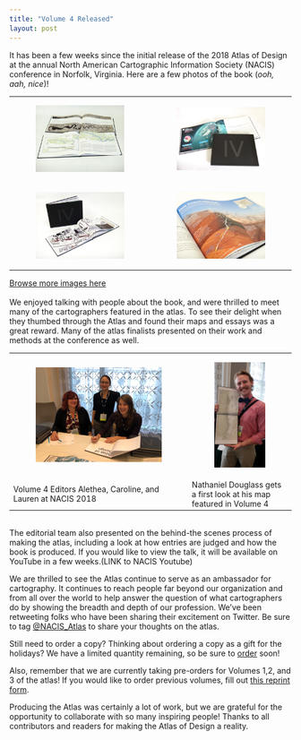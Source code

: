 ```yaml
---
title: "Volume 4 Released"
layout: post
---
```


It has been a few weeks since the initial release of the 2018 Atlas of Design at the annual North American Cartographic Information Society (NACIS) conference in Norfolk, Virginia. Here are a few photos of the book (_ooh, aah, nice_)! 

<table>
<tr>
<td style="border: none;">
  <a href="http://atlasofdesign.org/img/v4_06192.jpg" target="_blank"><figure class="image"><img src="/img/v4_06192.jpg" alt="Atlas of Design Volume 4"></figure></a>
</td><td style="border: none;">
<a href="http://atlasofdesign.org/img/aodv4_06250.jpg" target="_blank"><figure class="image"><img src="/img/aodv4_06250.jpg" alt="Atlas of Design Volume 4"></figure></a>
</td>
</tr>
<tr>
<td style="border: none;">
<a href="http://atlasofdesign.org/img/v4_06181.jpg" target="_blank"><figure class="image"><img src="/img/v4_06181.jpg" alt="Atlas of Design Volume 4"></figure></a>
</td><td style="border: none;">
<a href="http://atlasofdesign.org/img/v4_06168.jpg" target="_blank"><figure class="image"><img src="/img/v4_06168.jpg" alt="Atlas of Design Volume 4"></figure></a>
</td>
</tr>
</table>
<a href="https://photos.app.goo.gl/2oAq5PWJ2fZ4bRXw5" target="_blank">Browse more images here</a>
<br>
<br>
We enjoyed talking with people about the book, and were thrilled to meet many of the cartographers featured in the atlas. To see their delight when they thumbed through the Atlas and found their maps and essays was a great reward. Many of the atlas finalists presented on their work and methods at the conference as well.
<br> 

<table>
<tr>
<td style="border: none;">
<figure class="image"><a href="http://atlasofdesign.org/img/v4editors_nacis_web.jpg" target="_blank"><img src="/img/v4editors_nacis_web.jpg" alt="Atlas of Design Volume 4 Editors at NACIS 2018"></a></figure>
</td>
<td style="border: none;">
<figure class="image"><a href="http://atlasofdesign.org/img/v4_ndouglass_nacis.jpg" target="_blank"><img src="/img/v4_ndouglass_nacis_small.jpg" alt="Nathaniel Douglass at NACIS 2018"></a></figure>
</td>
</tr>
  <tr>
  <td style="border: none;">Volume 4 Editors Alethea, Caroline, and Lauren at NACIS 2018 </td>
  <td style="border: none;">Nathaniel Douglass gets a first look at his map featured in Volume 4 </td>
  </tr>
</table>
<br>
The editorial team also presented on the behind-the scenes process of making the atlas, including a look at how entries are judged and how the book is produced. If you would like to view the talk, it will be available on YouTube in a few weeks.(LINK to NACIS Youtube)

We are thrilled to see the Atlas continue to serve as an ambassador for cartography. It continues to reach people far beyond our organization and from all over the world to help answer the question of what cartographers do by showing the breadth and depth of our profession. We’ve been retweeting folks who have been sharing their excitement on Twitter. Be sure to tag [@NACIS_Atlas](https://twitter.com/NACIS_Atlas) to share your thoughts on the atlas. 

Still need to order a copy? Thinking about ordering a copy as a gift for the holidays? We have a limited quantity remaining, so be sure to [order](http://atlasofdesign.org/order/) soon!

Also, remember that we are currently taking pre-orders for Volumes 1,2, and 3 of the atlas! If you would like to order previous volumes, fill out [this reprint form](http://atlasofdesign.org/reprints/).

Producing the Atlas was certainly a lot of work, but we are grateful for the opportunity to collaborate with so many inspiring people! Thanks to all contributors and readers for making the Atlas of Design a reality. 


